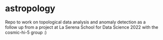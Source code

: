 # astropology
Repo to work on topological data analysis and anomaly detection as a follow up from a project at La Serena School for Data Science 2022 with the cosmic-hi-5 group :) 
